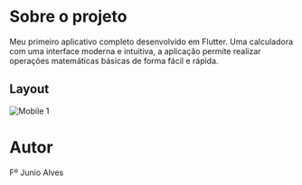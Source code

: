 # Sobre o projeto

Meu primeiro aplicativo completo desenvolvido em Flutter. Uma calculadora com uma interface moderna e intuitiva, a aplicação permite realizar operações matemáticas básicas de forma fácil e rápida.

## Layout
![Mobile 1](https://github.com/Junio-Alves/assets/blob/main/calculadora%20(2).gif)

# Autor

Fº Junio Alves
